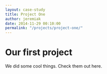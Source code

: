 ```yaml
---
layout: case-study
title: Project One
author: jeremiak
date: 2014-11-29 00:10:00
permalink: "/projects/project-one/"
---
```


# Our first project

We did some cool things. Check them out here.
